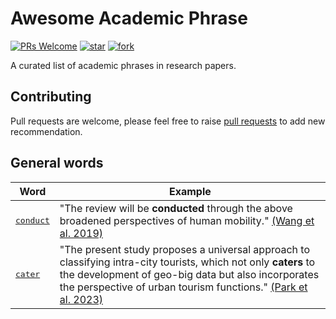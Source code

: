 # Awesome Academic Phrase
[![PRs Welcome](https://img.shields.io/badge/PRs-welcome-brightgreen.svg?style=flat-square)](http://makeapullrequest.com)
[![star](https://img.shields.io/github/stars/nehSgnaiL/awesome-academic-phrase)](https://github.com/nehSgnaiL/awesome-academic-phrase/stargazers)
[![fork](https://img.shields.io/github/forks/nehSgnaiL/awesome-academic-phrase)](https://github.com/nehSgnaiL/awesome-academic-phrase/network/members) 

A curated list of academic phrases in research papers.

## Contributing
Pull requests are welcome, please feel free to raise [pull requests](https://github.com/nehSgnaiL/awesome-academic-phrase/pulls) to add new recommendation.


## General words
| Word                                                                            | Example                                                                                                                                                                                                                                                                                 |
|---------------------------------------------------------------------------------|-----------------------------------------------------------------------------------------------------------------------------------------------------------------------------------------------------------------------------------------------------------------------------------------|
| [<kbd>conduct</kbd>](https://dictionary.cambridge.org/dictionary/english/conduct) | "The review will be **conducted** through the above broadened perspectives of human mobility." [(Wang et al. 2019)](https://doi.org/10.1016/j.cities.2022.103939)                                                                                                                       |
| [<kbd>cater</kbd>](https://dictionary.cambridge.org/dictionary/english/cater) | "The present study proposes a universal approach to classifying intra-city tourists, which not only **caters** to the development of geo-big data but also incorporates the perspective of urban tourism functions." [(Park et al. 2023)](https://doi.org/10.1016/j.tourman.2022.104718) |

